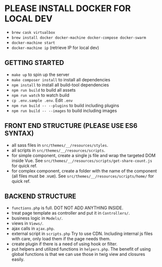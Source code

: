 # PLEASE INSTALL DOCKER FOR LOCAL DEV
- `brew cask virtualbox`
- `brew install docker docker-machine docker-compose docker-swarm`
- `docker-machine start`
- `docker-machine ip` (retrieve IP for local dev)

## GETTING STARTED
- `make up` to spin up the server
- `make composer install` to install all dependencies
- `npm install` to install all build-tool dependencies
- `npm run build` to build all assets
- `npm run watch` to watch build
- `cp .env.sample .env`. Edit `.env`
- `npm run build -- --plugins` to build including plugins 
- `npm run build -- --images` to build including images 

## FRONT END STRUCTURE (PLEASE USE ES6 SYNTAX)
- all sass files in `src/themes/__/resources/styles`. 
- all scripts in `src/themes/__/resources/scripts`.
- for simple component, create a single js file and wrap the targeted DOM inside Vue. See `src/themes/__/resources/scripts/get-share-count.js` for quick ref.
- for complex component, create a folder with the name of the component (all files must be .vue). See `src/themes/__/resources/scripts/home/` for quick ref.

## BACKEND STRUCTURE
- `functions.php` is full. DOT NOT ADD ANYTHING INSIDE.
- treat page template as controller and put it in `Controllers/`.
- business logic in `Models/`.
- views in `Views/`.
- ajax calls in `ajax.php`.
- external script in `scripts.php` Try to use CDN. Including internal js files with care, only load them if the page needs them.
- create plugin if there is a need of using hook or filter.
- put helpers and utilized functions in `helpers.php`. The benefit of using global functions is that we can use those in twig view and closures easily.
